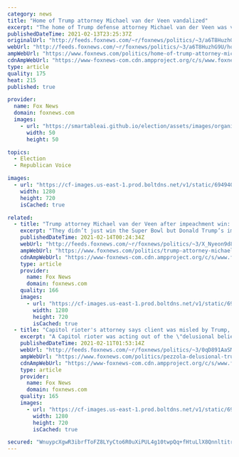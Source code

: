 ```yaml
---
category: news
title: "Home of Trump attorney Michael van der Veen vandalized"
excerpt: "The home of Trump defense attorney Michael van der Veen was vandalized Friday night. "
publishedDateTime: 2021-02-13T23:25:37Z
originalUrl: "http://feeds.foxnews.com/~r/foxnews/politics/~3/a6T8HuzhG9U/home-of-trump-attorney-michael-van-der-veen-vandalized"
webUrl: "http://feeds.foxnews.com/~r/foxnews/politics/~3/a6T8HuzhG9U/home-of-trump-attorney-michael-van-der-veen-vandalized"
ampWebUrl: "https://www.foxnews.com/politics/home-of-trump-attorney-michael-van-der-veen-vandalized.amp"
cdnAmpWebUrl: "https://www-foxnews-com.cdn.ampproject.org/c/s/www.foxnews.com/politics/home-of-trump-attorney-michael-van-der-veen-vandalized.amp"
type: article
quality: 175
heat: 215
published: true

provider:
  name: Fox News
  domain: foxnews.com
  images:
    - url: "https://smartableai.github.io/election/assets/images/organizations/foxnews.com-50x50.jpg"
      width: 50
      height: 50

topics:
  - Election
  - Republican Voice

images:
  - url: "https://cf-images.us-east-1.prod.boltdns.net/v1/static/694940094001/48af4cfc-3e7c-41ec-af13-451581c73dea/20e94164-e30c-4092-937c-420089d8597c/1280x720/match/image.jpg"
    width: 1280
    height: 720
    isCached: true

related:
  - title: "Trump attorney Michael van der Veen after impeachment win: ‘We’re going to Disney World’"
    excerpt: "They didn’t just win the Super Bowl but Donald Trump’s impeachment defense team appear to be feeling that way after getting the former president a second impeachment acquittal."
    publishedDateTime: 2021-02-14T00:24:34Z
    webUrl: "http://feeds.foxnews.com/~r/foxnews/politics/~3/X_Nyeon9d8k/trump-attorney-michael-van-der-veen-after-impeachment-win-were-going-to-disney-world"
    ampWebUrl: "https://www.foxnews.com/politics/trump-attorney-michael-van-der-veen-after-impeachment-win-were-going-to-disney-world.amp"
    cdnAmpWebUrl: "https://www-foxnews-com.cdn.ampproject.org/c/s/www.foxnews.com/politics/trump-attorney-michael-van-der-veen-after-impeachment-win-were-going-to-disney-world.amp"
    type: article
    provider:
      name: Fox News
      domain: foxnews.com
    quality: 166
    images:
      - url: "https://cf-images.us-east-1.prod.boltdns.net/v1/static/694940094001/b5125aa5-05a4-454d-a842-ef41dbac39c9/956c452c-fdb1-4734-b130-46170d1f1243/1280x720/match/image.jpg"
        width: 1280
        height: 720
        isCached: true
  - title: "Capitol rioter's attorney says client was misled by Trump, acted out of 'delusional belief'"
    excerpt: "A Capitol rioter was acting out of the \"delusional belief\" that he was helping his country after being misled by former President Trump, the rioter's attorney argued in a motion filed Wednesday."
    publishedDateTime: 2021-02-11T01:53:14Z
    webUrl: "http://feeds.foxnews.com/~r/foxnews/politics/~3/0qD891AaSMI/pezzola-delusional-trump-misled-capitol-rioter"
    ampWebUrl: "https://www.foxnews.com/politics/pezzola-delusional-trump-misled-capitol-rioter.amp"
    cdnAmpWebUrl: "https://www-foxnews-com.cdn.ampproject.org/c/s/www.foxnews.com/politics/pezzola-delusional-trump-misled-capitol-rioter.amp"
    type: article
    provider:
      name: Fox News
      domain: foxnews.com
    quality: 165
    images:
      - url: "https://cf-images.us-east-1.prod.boltdns.net/v1/static/694940094001/4e468e48-daf4-48c9-b172-5e8ae98b3f4a/e9d7c456-73c0-43ba-9de5-5359a023293c/1280x720/match/image.jpg"
        width: 1280
        height: 720
        isCached: true

secured: "WnuypcXgwR3ibrfToFZ8LYyCto6R0uXiPUL4g10twpQq+fHtuLlX8QnnltitrwsOUHloSACQ0zo+fTnx+hjySJFqQHn/rhrLvb94wj+3VKQ4e4O69KFusikj1cC1Kh2HEBtgEJYiMWXD9IpJwULhjVICxYSpeXah93VS9tpIEg/aprhIA9nGFX/+RgqE6uxAbkbDPN+QbQAtqTK+WbcUztX+oBoiXdlSZbpR/nI+8xJkl1DnbgFg/NOIW0IntekUXFB9xugUqdNSgEYY4+drSVWKpRTEVMeM6qfIrasNh06xt4WrwIeajEhok2OXoV5zuEbZDzL6UXXfid1tAr8AX5De4jARQtHmAgrkGPQMDPc=;h4xhnDS0GNL9rGQWTew2mg=="
---
```


